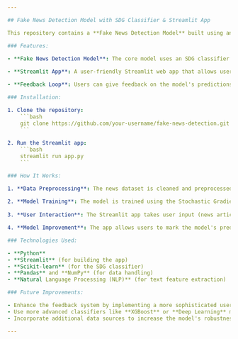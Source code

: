 ```yaml
---

## Fake News Detection Model with SDG Classifier & Streamlit App

This repository contains a **Fake News Detection Model** built using an **SDG (Stochastic Gradient Descent) classifier** for classifying news articles as either fake or real. The model is trained on a publicly available dataset of news articles and is capable of distinguishing between fake and true news based on their content.

### Features:

- **Fake News Detection Model**: The core model uses an SDG classifier to predict whether a given news article is fake or true. The model is trained on a labeled dataset of news articles and uses natural language processing (NLP) techniques for feature extraction and prediction.
  
- **Streamlit App**: A user-friendly Streamlit web app that allows users to input news articles or reviews. The app then displays the model's prediction (fake or real) and prompts the user to provide feedback on whether the prediction was correct or not.

- **Feedback Loop**: Users can give feedback on the model's predictions (correct or incorrect). This feedback is then used to continuously improve the model by retraining it with the newly gathered data, creating a dynamic feedback loop for model enhancement.

### Installation:

1. Clone the repository:
    ```bash
    git clone https://github.com/your-username/fake-news-detection.git
    ```
    
2. Run the Streamlit app:
    ```bash
    streamlit run app.py
    ```

### How It Works:

1. **Data Preprocessing**: The news dataset is cleaned and preprocessed, with text features like headlines and content being combined into a single column.
  
2. **Model Training**: The model is trained using the Stochastic Gradient Descent classifier to classify news articles based on their content.
  
3. **User Interaction**: The Streamlit app takes user input (news article or review) and provides a prediction on whether it’s fake or real.

4. **Model Improvement**: The app allows users to mark the model's prediction as correct or incorrect. Incorrect predictions are collected and used to retrain the model, improving its accuracy over time.

### Technologies Used:

- **Python**  
- **Streamlit** (for building the app)  
- **Scikit-learn** (for the SDG classifier)  
- **Pandas** and **NumPy** (for data handling)  
- **Natural Language Processing (NLP)** (for text feature extraction)

### Future Improvements:

- Enhance the feedback system by implementing a more sophisticated user interface.
- Use more advanced classifiers like **XGBoost** or **Deep Learning** models to improve prediction accuracy.
- Incorporate additional data sources to increase the model's robustness and coverage.

---
```


